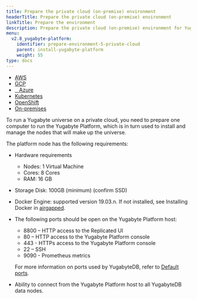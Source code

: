 ```yaml
---
title: Prepare the private cloud (on-premise) environment
headerTitle: Prepare the private cloud (on-premise) environment
linkTitle: Prepare the environment
description: Prepare the private cloud (on-premise) environment for Yugabyte Platform.
menu:
  v2.8_yugabyte-platform:
    identifier: prepare-environment-5-private-cloud
    parent: install-yugabyte-platform
    weight: 55
type: docs
---
```


<ul class="nav nav-tabs-alt nav-tabs-yb">

  <li>
    <a href="/preview/yugabyte-platform/install-yugabyte-platform/prepare-environment/aws" class="nav-link">
      <i class="fa-brands fa-aws" aria-hidden="true"></i>
      AWS
    </a>
  </li>

  <li>
    <a href="/preview/yugabyte-platform/install-yugabyte-platform/prepare-environment/gcp" class="nav-link">
       <i class="fa-brands fa-google" aria-hidden="true"></i>
      GCP
    </a>
  </li>

  <li>
    <a href="/preview/yugabyte-platform/install-yugabyte-platform/prepare-environment/azure" class="nav-link">
      <i class="icon-azure" aria-hidden="true"></i>
      &nbsp;&nbsp; Azure
    </a>
  </li>

  <li>
    <a href="/preview/yugabyte-platform/install-yugabyte-platform/prepare-environment/kubernetes" class="nav-link">
      <i class="fa-solid fa-cubes" aria-hidden="true"></i>
      Kubernetes
    </a>
  </li>

  <li>
    <a href="/preview/yugabyte-platform/install-yugabyte-platform/prepare-environment/openshift" class="nav-link">
      <i class="fa-solid fa-cubes" aria-hidden="true"></i>
      OpenShift
    </a>
  </li>

  <li>
    <a href="/preview/yugabyte-platform/install-yugabyte-platform/prepare-environment/on-premises" class="nav-link active">
      <i class="fa-solid fa-building" aria-hidden="true"></i>
      On-premises
    </a>
  </li>

</ul>

To run a Yugabyte universe on a private cloud, you need to prepare one computer to run the Yugabyte Platform, which is in turn used to install and manage the nodes that will make up the universe.

The platform node has the following requirements:

* Hardware requirements
  * Nodes: 1 Virtual Machine
  * Cores: 8 Cores
  * RAM: 16 GB
* Storage Disk:  100GB (minimum) (confirm SSD)
* Docker Engine: supported version 19.03.n. If not installed, see Installing Docker in [airgapped](https://www.replicated.com/docs/kb/supporting-your-customers/installing-docker-in-airgapped/).
* The following ports should be open on the Yugabyte Platform host:
  * 8800 – HTTP access to the Replicated UI
  * 80 – HTTP access to the Yugabyte Platform console
  * 443 - HTTPs access to the Yugabyte Platform console
  * 22 – SSH
  * 9090 - Prometheus metrics

  For more information on ports used by YugabyteDB, refer to [Default ports](../../../../reference/configuration/default-ports).

* Ability to connect from the Yugabyte Platform host to all YugabyteDB data nodes.
